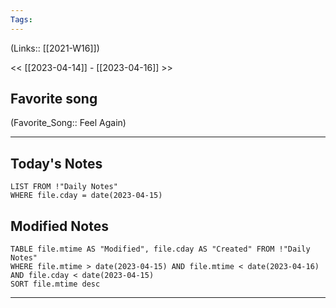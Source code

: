 ```yaml
---
Tags:
---
```

(Links:: [[2021-W16]])

<< [[2023-04-14]] - [[2023-04-16]] >>
## Favorite song
(Favorite_Song:: Feel Again)

___
## Today's Notes
```dataview
LIST FROM !"Daily Notes"
WHERE file.cday = date(2023-04-15)
```
## Modified Notes
```dataview
TABLE file.mtime AS "Modified", file.cday AS "Created" FROM !"Daily Notes" 
WHERE file.mtime > date(2023-04-15) AND file.mtime < date(2023-04-16) AND file.cday < date(2023-04-15)
SORT file.mtime desc
```
___
